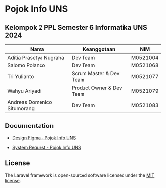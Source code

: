 # Pojok Info UNS

## Kelompok 2 PPL Semester 6 Informatika UNS 2024
| Nama                          | Keanggotaan                  | NIM         |
|  --------                     |  -------                     |  -----------|
| Aditia Prasetya Nugraha       | Dev Team                     | M0521004    |
| Salomo Polanco                | Dev Team                     | M0521068    |
| Tri Yulianto                  | Scrum Master & Dev Team      | M0521077    |
| Wahyu Ariyadi                 | Product Owner & Dev Team     | M0521079    |
| Andreas Domenico Situmorang   | Dev Team                     | M0521083    |

## Documentation
 
- [Design Figma - Pojok Info UNS](https://www.figma.com/file/xdODLSiAlw35saBiaBK3B0/Pojok-Info-UNS?type=design&node-id=0%3A1&mode=design&t=41hE2vs4QKIHBgZY-1)

- [System Request - Pojok Info UNS](https://docs.google.com/document/d/1J0F5CSvTL8rHQTPoXFfsizFsQMN3MAoIAp45zEfgLew/edit#heading=h.zh5gkavq1ml8)

## License

The Laravel framework is open-sourced software licensed under the [MIT license](https://opensource.org/licenses/MIT).


